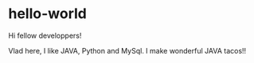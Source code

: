 # hello-world
Hi fellow developpers!

Vlad here, I like JAVA, Python and MySql. I make wonderful JAVA tacos!!
